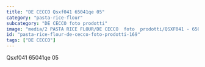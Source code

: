 ```yaml
---
title: "DE CECCO Qsxf041 65041qe 05"
category: "pasta-rice-flour"
subcategory: "DE CECCO foto prodotti"
image: "media/2 PASTA RICE FLOUR/DE CECCO  foto  prodotti/QSXF041 - 65041QE-05.jpg"
id: "pasta-rice-flour-de-cecco-foto-prodotti-169"
tags: ["DE CECCO"]
---
```


Qsxf041 65041qe 05
